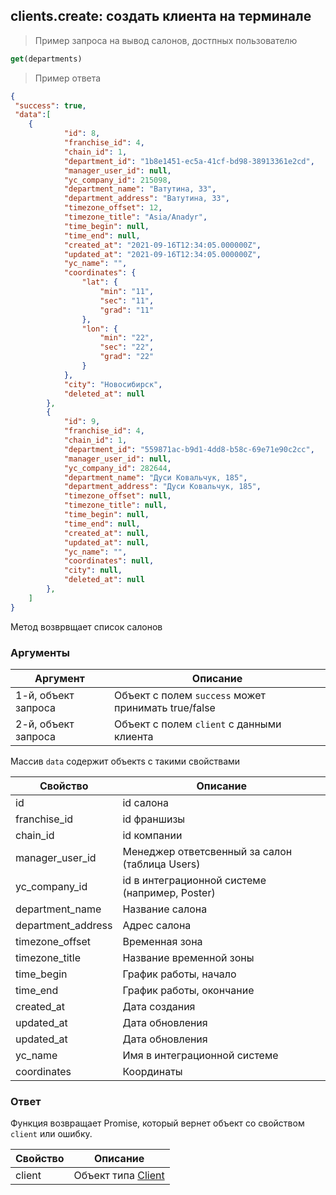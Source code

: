 ## clients.create: создать клиента на терминале

> Пример запроса на вывод салонов, достпных пользователю
```javascript
get(departments)
```

> Пример ответа 
```json
{
 "success": true,
 "data":[
	{
            "id": 8,
            "franchise_id": 4,
            "chain_id": 1,
            "department_id": "1b8e1451-ec5a-41cf-bd98-38913361e2cd",
            "manager_user_id": null,
            "yc_company_id": 215098,
            "department_name": "Ватутина, 33",
            "department_address": "Ватутина, 33",
            "timezone_offset": 12,
            "timezone_title": "Asia/Anadyr",
            "time_begin": null,
            "time_end": null,
            "created_at": "2021-09-16T12:34:05.000000Z",
            "updated_at": "2021-09-16T12:34:05.000000Z",
            "yc_name": "",
            "coordinates": {
                "lat": {
                    "min": "11",
                    "sec": "11",
                    "grad": "11"
                },
                "lon": {
                    "min": "22",
                    "sec": "22",
                    "grad": "22"
                }
            },
            "city": "Новосибирск",
            "deleted_at": null
        },
        {
            "id": 9,
            "franchise_id": 4,
            "chain_id": 1,
            "department_id": "559871ac-b9d1-4dd8-b58c-69e71e90c2cc",
            "manager_user_id": null,
            "yc_company_id": 282644,
            "department_name": "Дуси Ковальчук, 185",
            "department_address": "Дуси Ковальчук, 185",
            "timezone_offset": null,
            "timezone_title": null,
            "time_begin": null,
            "time_end": null,
            "created_at": null,
            "updated_at": null,
            "yc_name": "",
            "coordinates": null,
            "city": null,
            "deleted_at": null
        },
	]
}
```

Метод возврвщает список салонов

### Аргументы

Аргумент | Описание
-------- | --------
1-й, объект запроса | Объект с полем `success` может принимать true/false
2-й, объект запроса | Объект с полем `client` с данными клиента
 
Массив `data` содержит объектs с такими свойствами
 
Свойство | Описание
-------- | --------
id | id салона 
franchise_id |id франшизы
chain_id |id компании
manager_user_id | Менеджер ответсвенный за салон (таблица Users)
yc_company_id | id в интеграционной системе (например, Poster)  
department_name | Название салона
department_address | Адрес салона
timezone_offset | Временная зона
timezone_title | Название временной зоны
time_begin | График работы, начало
time_end | График работы, окончание
created_at | Дата создания 
updated_at | Дата обновления
updated_at | Дата обновления
yc_name | Имя в интеграционной системе
coordinates | Координаты

### Ответ

Функция возвращает Promise, который вернет объект со свойством `client` или ошибку. 

Свойство | Описание
-------- | --------
client | Объект типа [Client](/docs/v3/pos/types/client)